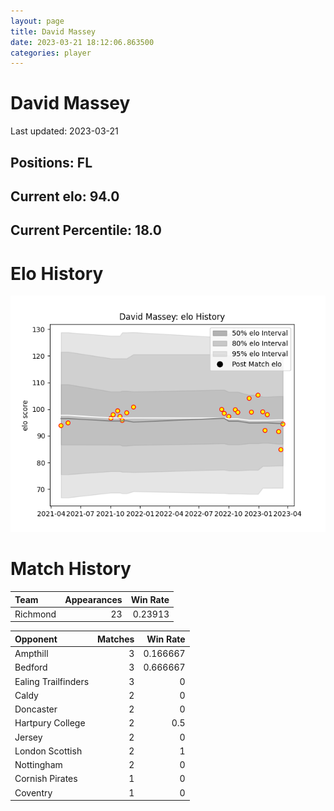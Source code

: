 ```yaml
---  
layout: page  
title: David Massey  
date: 2023-03-21 18:12:06.863500  
categories: player  
---
```

# David Massey


Last updated: 2023-03-21
## Positions: FL

## Current elo: 94.0

## Current Percentile: 18.0

# Elo History


![elo history](history_DavidMassey.png)
# Match History


| Team     |   Appearances |   Win Rate |
|:---------|--------------:|-----------:|
| Richmond |            23 |    0.23913 |

| Opponent            |   Matches |   Win Rate |
|:--------------------|----------:|-----------:|
| Ampthill            |         3 |   0.166667 |
| Bedford             |         3 |   0.666667 |
| Ealing Trailfinders |         3 |   0        |
| Caldy               |         2 |   0        |
| Doncaster           |         2 |   0        |
| Hartpury College    |         2 |   0.5      |
| Jersey              |         2 |   0        |
| London Scottish     |         2 |   1        |
| Nottingham          |         2 |   0        |
| Cornish Pirates     |         1 |   0        |
| Coventry            |         1 |   0        |